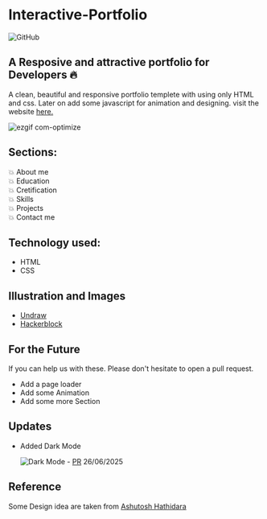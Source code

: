 # Interactive-Portfolio

![GitHub](https://github.com/AsthaPal/interactive-resume)

## A Resposive and attractive portfolio for Developers 🔥

A clean, beautiful and responsive portfolio templete with using only HTML and css.
Later on add some javascript for animation and designing.
visit the website [here.](https://github.com/AsthaPal/interactive-resume)

![ezgif com-optimize](https://user-images.githubusercontent.com/53833570/87217363-f9e6ff00-c365-11ea-9e1a-4d017964f2b4.gif)

## Sections:

💥 About me\
💥 Education\
💥 Cretification\
💥 Skills\
💥 Projects\
💥 Contact me

## Technology used:

- HTML
- CSS

## Illustration and Images

- [Undraw](https://undraw.co/)
- [Hackerblock](https://hack.codingblocks.com/)

## For the Future
If you can help us with these. Please don't hesitate to open a pull request.

- Add a page loader
- Add some Animation
- Add some more Section

## Updates

- Added Dark Mode

  ![Dark Mode](https://github.com/AsthaPal/Interactive-Portfolio/blob/master/Image/dark-mode-update.gif) - [PR](https://github.com/AsthaPal/Interactive-Portfolio/pull/18) 26/06/2025

## Reference

Some Design idea are taken from [Ashutosh Hathidara](https://github.com/ashutosh1919/masterPortfolio)
